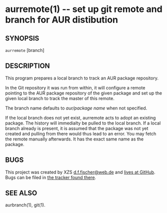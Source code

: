 aurremote(1) -- set up git remote and branch for AUR distibution
================================================================

## SYNOPSIS

`aurremote` <package> [branch]


## DESCRIPTION

This program prepares a local branch to track an AUR package repository.

In the Git repository it was run from within, it will configure a remote pointing to the AUR package repository of the given package and set up the given local branch to track the master of this remote.

The branch name defaults to _aur/package name_ when not specified.

If the local branch does not yet exist, aurremote acts to adopt an existing package. The history will immedialty be pulled to the local branch. If a local branch already is present, it is assumed that the package was not yet created and pulling from there would thus lead to an error. You may fetch the remote manually afterwards. It has the exact same name as the package.


## BUGS

This project was created by XZS <d.f.fischer@web.de> and [lives at GitHub](http://github.com/dffischer/makepkg-expanded). Bugs can be filed in [the tracker found there](http://github.com/dffischer/makepkg-expanded/issues).


## SEE ALSO

aurbranch(1), git(1).
